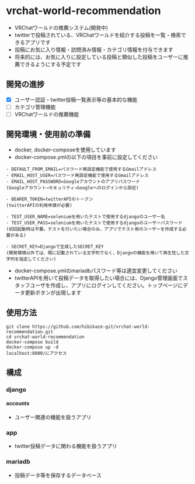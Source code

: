 # vrchat-world-recommendation
- VRChatワールドの推薦システム(開発中)
- twitterで投稿されている、VRChatワールドを紹介する投稿を一覧・検索できるアプリです
- 投稿にお気に入り情報・訪問済み情報・カテゴリ情報を付与できます
- 将来的には、お気に入りに設定している投稿と類似した投稿をユーザーに推薦できるようにする予定です

## 開発の進捗
- [x] ユーザー認証・twitter投稿一覧表示等の基本的な機能
- [ ] カテゴリ管理機能
- [ ] VRChatワールドの推薦機能

## 開発環境・使用前の準備
- docker, docker-composeを使用しています
- docker-compose.ymlの以下の項目を事前に設定してください
```
- DEFAULT_FROM_EMAIL=パスワード再設定機能で使用するGmailアドレス
- EMAIL_HOST_USER=パスワード再設定機能で使用するGmailアドレス
- EMAIL_HOST_PASSWORD=Googleアカウントのアプリパスワード
(Googleアカウント→セキュリティ→Googleへのログインから設定)

- BEARER_TOKEN=twitterAPIのトークン
(twitterAPIの利用申請が必要)

- TEST_USER_NAME=seleniumを用いたテストで使用するdjangoのユーザー名
- TEST_USER_PASS=seleniumを用いたテストで使用するdjangoのユーザーパスワード
(初回起動時は不要。テストを行いたい場合のみ、アプリでテスト用のユーザーを作成する必要がある)

- SECRET_KEY=Djangoで生成したSECRET_KEY
(開発環境以外では、既に記載されている文字列でなく、Djangoの機能を用いて再生性した文字列を指定してください)
```
- docker-compose.ymlのmariadbパスワード等は適宜変更してください
- twitterAPIを用いて投稿データを取得したい場合には、Django管理画面でスタッフユーザを作成し、アプリにログインしてください。トップページにデータ更新ボタンが出現します

## 使用方法
```
git clone https://github.com/hibikaze-git/vrchat-world-recommendation.git
cd vrchat-world-recommendation
docker-compose build
docker-compose up -d
localhost:8000/にアクセス
```

## 構成
### django
#### accounts
- ユーザー関連の機能を扱うアプリ

### app
- twitter投稿データに関わる機能を扱うアプリ

### mariadb
- 投稿データ等を保存するデータベース